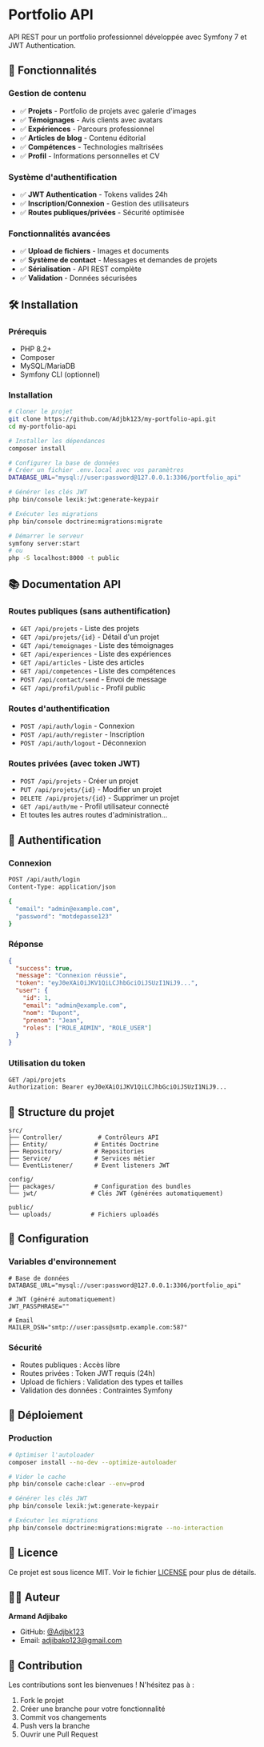 # Portfolio API

API REST pour un portfolio professionnel développée avec Symfony 7 et JWT Authentication.

## 🚀 Fonctionnalités

### **Gestion de contenu**
- ✅ **Projets** - Portfolio de projets avec galerie d'images
- ✅ **Témoignages** - Avis clients avec avatars
- ✅ **Expériences** - Parcours professionnel
- ✅ **Articles de blog** - Contenu éditorial
- ✅ **Compétences** - Technologies maîtrisées
- ✅ **Profil** - Informations personnelles et CV

### **Système d'authentification**
- ✅ **JWT Authentication** - Tokens valides 24h
- ✅ **Inscription/Connexion** - Gestion des utilisateurs
- ✅ **Routes publiques/privées** - Sécurité optimisée

### **Fonctionnalités avancées**
- ✅ **Upload de fichiers** - Images et documents
- ✅ **Système de contact** - Messages et demandes de projets
- ✅ **Sérialisation** - API REST complète
- ✅ **Validation** - Données sécurisées

## 🛠️ Installation

### **Prérequis**
- PHP 8.2+
- Composer
- MySQL/MariaDB
- Symfony CLI (optionnel)

### **Installation**
```bash
# Cloner le projet
git clone https://github.com/Adjbk123/my-portfolio-api.git
cd my-portfolio-api

# Installer les dépendances
composer install

# Configurer la base de données
# Créer un fichier .env.local avec vos paramètres
DATABASE_URL="mysql://user:password@127.0.0.1:3306/portfolio_api"

# Générer les clés JWT
php bin/console lexik:jwt:generate-keypair

# Exécuter les migrations
php bin/console doctrine:migrations:migrate

# Démarrer le serveur
symfony server:start
# ou
php -S localhost:8000 -t public
```

## 📚 Documentation API

### **Routes publiques (sans authentification)**
- `GET /api/projets` - Liste des projets
- `GET /api/projets/{id}` - Détail d'un projet
- `GET /api/temoignages` - Liste des témoignages
- `GET /api/experiences` - Liste des expériences
- `GET /api/articles` - Liste des articles
- `GET /api/competences` - Liste des compétences
- `POST /api/contact/send` - Envoi de message
- `GET /api/profil/public` - Profil public

### **Routes d'authentification**
- `POST /api/auth/login` - Connexion
- `POST /api/auth/register` - Inscription
- `POST /api/auth/logout` - Déconnexion

### **Routes privées (avec token JWT)**
- `POST /api/projets` - Créer un projet
- `PUT /api/projets/{id}` - Modifier un projet
- `DELETE /api/projets/{id}` - Supprimer un projet
- `GET /api/auth/me` - Profil utilisateur connecté
- Et toutes les autres routes d'administration...

## 🔐 Authentification

### **Connexion**
```bash
POST /api/auth/login
Content-Type: application/json

{
  "email": "admin@example.com",
  "password": "motdepasse123"
}
```

### **Réponse**
```json
{
  "success": true,
  "message": "Connexion réussie",
  "token": "eyJ0eXAiOiJKV1QiLCJhbGciOiJSUzI1NiJ9...",
  "user": {
    "id": 1,
    "email": "admin@example.com",
    "nom": "Dupont",
    "prenom": "Jean",
    "roles": ["ROLE_ADMIN", "ROLE_USER"]
  }
}
```

### **Utilisation du token**
```bash
GET /api/projets
Authorization: Bearer eyJ0eXAiOiJKV1QiLCJhbGciOiJSUzI1NiJ9...
```

## 📁 Structure du projet

```
src/
├── Controller/          # Contrôleurs API
├── Entity/             # Entités Doctrine
├── Repository/         # Repositories
├── Service/            # Services métier
└── EventListener/      # Event listeners JWT

config/
├── packages/           # Configuration des bundles
└── jwt/               # Clés JWT (générées automatiquement)

public/
└── uploads/           # Fichiers uploadés
```

## 🔧 Configuration

### **Variables d'environnement**
```env
# Base de données
DATABASE_URL="mysql://user:password@127.0.0.1:3306/portfolio_api"

# JWT (généré automatiquement)
JWT_PASSPHRASE=""

# Email
MAILER_DSN="smtp://user:pass@smtp.example.com:587"
```

### **Sécurité**
- Routes publiques : Accès libre
- Routes privées : Token JWT requis (24h)
- Upload de fichiers : Validation des types et tailles
- Validation des données : Contraintes Symfony

## 🚀 Déploiement

### **Production**
```bash
# Optimiser l'autoloader
composer install --no-dev --optimize-autoloader

# Vider le cache
php bin/console cache:clear --env=prod

# Générer les clés JWT
php bin/console lexik:jwt:generate-keypair

# Exécuter les migrations
php bin/console doctrine:migrations:migrate --no-interaction
```

## 📝 Licence

Ce projet est sous licence MIT. Voir le fichier [LICENSE](LICENSE) pour plus de détails.

## 👨‍💻 Auteur

**Armand Adjibako**
- GitHub: [@Adjbk123](https://github.com/Adjbk123)
- Email: adjibako123@gmail.com

## 🤝 Contribution

Les contributions sont les bienvenues ! N'hésitez pas à :
1. Fork le projet
2. Créer une branche pour votre fonctionnalité
3. Commit vos changements
4. Push vers la branche
5. Ouvrir une Pull Request
